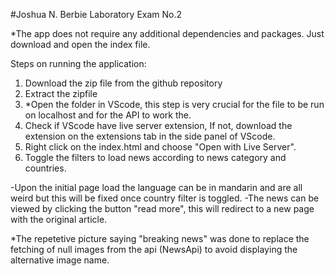 #Joshua N. Berbie Laboratory Exam No.2 

*The app does not require any additional dependencies and packages. Just download and open the index file.

Steps on running the application:
1. Download the zip file from the github repository 
2. Extract the zipfile
3. *Open the folder in VScode, this step is very crucial for the file to be run on localhost and for the API to work the.
4. Check if VScode have live server extension, If not, download the extension on the extensions tab in the side panel of VScode.
5. Right click on the index.html and choose "Open with Live Server".
5. Toggle the filters to load news according to news category and countries.

-Upon the initial page load the language can be in mandarin and are all weird but this will be fixed once country filter is toggled.
-The news can be viewed by clicking the button "read more", this will redirect to a new page with the original article.

*The repetetive picture saying "breaking news" was done to replace the fetching of null images from the api (NewsApi) to avoid
displaying the alternative image name.

